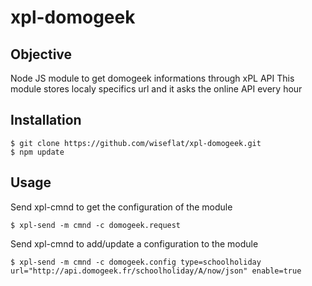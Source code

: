 # xpl-domogeek

## Objective

Node JS module to get domogeek informations through xPL API
This module stores localy specifics url and it asks the online API every hour

## Installation

    $ git clone https://github.com/wiseflat/xpl-domogeek.git
    $ npm update

## Usage

Send xpl-cmnd to get the configuration of the module

    $ xpl-send -m cmnd -c domogeek.request

Send xpl-cmnd to add/update a configuration to the module

    $ xpl-send -m cmnd -c domogeek.config type=schoolholiday url="http://api.domogeek.fr/schoolholiday/A/now/json" enable=true
